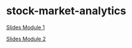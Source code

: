 # stock-market-analytics

[Slides Module 1](https://docs.google.com/presentation/d/e/2PACX-1vR_vfIYCpGhgsR_jef9uo5YdKbg68LGO6pZR5kRSrxDTHNRujKgPb7r9K1U1SM9yOFJlC7OoDAAjKHG/pub?start=false&loop=false&delayms=10000&slide=id.p)

[Slides Module 2](https://docs.google.com/presentation/d/e/2PACX-1vT5q3cUtbQjFwe8oPzhbBbMQUmVpfkjQmJvrGsMwEcdUVHpyu2eaI9aKJu_1xcgSsloG2hthp-dNHZ8/pub?start=false&loop=false&delayms=10000&slide=id.p)